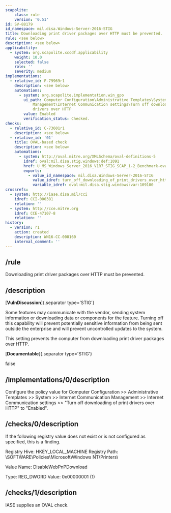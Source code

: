 ```yaml
---
scapolite:
    class: rule
    version: '0.51'
id: SV-88179
id_namespace: mil.disa.Windows-Server-2016-STIG
title: Downloading print driver packages over HTTP must be prevented.
rule: <see below>
description: <see below>
applicability:
  - system: org.scapolite.xccdf.applicability
    weight: 10.0
    selected: false
    role: ''
    severity: medium
implementations:
  - relative_id: F-79969r1
    description: <see below>
    automations:
      - system: org.scapolite.implementation.win_gpo
        ui_path: Computer Configuration\Administrative Templates\System\Internet Communication
            Management\Internet Communication settings\Turn off downloading of print
            drivers over HTTP
        value: Enabled
        verification_status: Checked.
checks:
  - relative_id: C-73601r1
    description: <see below>
  - relative_id: '01'
    title: OVAL-based check
    description: <see below>
    automations:
      - system: http://oval.mitre.org/XMLSchema/oval-definitions-5
        idref: oval:mil.disa.stig.windows:def:1091
        href: U_MS_Windows_Server_2016_V1R7_STIG_SCAP_1-2_Benchmark-oval.xml
        exports:
          - value_id_namespace: mil.disa.Windows-Server-2016-STIG
            value_idref: turn_off_downloading_of_print_drivers_over_http_var
            variable_idref: oval:mil.disa.stig.windows:var:109100
crossrefs:
  - system: http://iase.disa.mil/cci
    idref: CCI-000381
    relation: ''
  - system: http://cce.mitre.org
    idref: CCE-47107-8
    relation: ''
history:
  - version: r1
    action: created
    description: WN16-CC-000160
    internal_comment: ''
---
```



## /rule

Downloading print driver packages over HTTP must be prevented.

## /description

[**VulnDiscussion**]{.separator type='STIG'}

Some features may communicate with the vendor, sending system information or downloading data or components for the feature. Turning off this capability will prevent potentially sensitive information from being sent outside the enterprise and will prevent uncontrolled updates to the system.

This setting prevents the computer from downloading print driver packages over HTTP.

[**Documentable**]{.separator type='STIG'}

false

## /implementations/0/description

Configure the policy value for Computer Configuration >> Administrative Templates >> System >> Internet Communication Management >> Internet Communication settings >> "Turn off downloading of print drivers over HTTP" to "Enabled".

## /checks/0/description

If the following registry value does not exist or is not configured as specified, this is a finding.

Registry Hive: HKEY_LOCAL_MACHINE
Registry Path: \SOFTWARE\Policies\Microsoft\Windows NT\Printers\

Value Name: DisableWebPnPDownload

Type: REG_DWORD
Value: 0x00000001 (1)

## /checks/1/description

IASE supplies an OVAL check.
